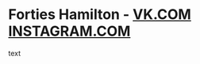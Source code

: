 

# Forties Hamilton - [VK.COM](https://vk.com/forties "Forties Hamilton") [INSTAGRAM.COM](https://www.instagram.com/stig_bro/ "Forties Hamilton") 


text
